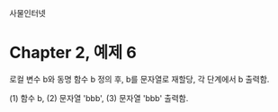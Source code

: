 
사물인터넷

Chapter 2, 예제 6
================================

로컬 변수 b와 동명 함수 b 정의 후, b를 문자열로 재할당, 각 단계에서 b 출력함.

(1) 함수 b, (2) 문자열 'bbb', (3) 문자열 'bbb' 출력함.